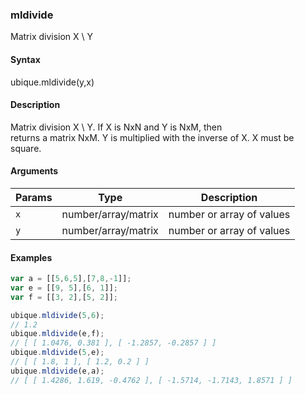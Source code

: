 ### mldivide

Matrix division X \ Y


#### Syntax

ubique.mldivide(y,x)


#### Description

Matrix division X \ Y. If X is NxN and Y is NxM, then  
returns a matrix NxM. Y is multiplied with the inverse of X. X must be square.  



#### Arguments

|Params|Type|Description
|---------|----|-----------
|`x` | number/array/matrix | number or array of values
|`y` | number/array/matrix | number or array of values


#### Examples

```js
var a = [[5,6,5],[7,8,-1]];
var e = [[9, 5],[6, 1]];
var f = [[3, 2],[5, 2]];

ubique.mldivide(5,6);
// 1.2
ubique.mldivide(e,f);
// [ [ 1.0476, 0.381 ], [ -1.2857, -0.2857 ] ]
ubique.mldivide(5,e);
// [ [ 1.8, 1 ], [ 1.2, 0.2 ] ]
ubique.mldivide(e,a);
// [ [ 1.4286, 1.619, -0.4762 ], [ -1.5714, -1.7143, 1.8571 ] ]
```


